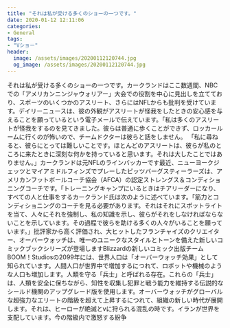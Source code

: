```yaml
---
title: "それは私が受ける多くのショーの一つです。"
date: 2020-01-12 12:11:06
categories:
- General
tags:
- "Vショー"
header:
  image: /assets/images/20200112120744.jpg
  og_image: /assets/images/20200112120744.jpg
---
```


それは私が受ける多くのショーの一つです。カークランドはここ数週間、NBCでの「アメリカンニンジャウォリアー」大会での役割を中心に見出しを立てており、スポーツのいくつかのアスリート、さらにはNFLからも批判を受けています。デイリーニュースは、彼の外観がアスリートが怪我をしたときの安心感を与えることを願っているという電子メールで伝えています。「私は多くのアスリートが怪我をするのを見てきました。彼らは普通に歩くことができず、ロッカールームに行くのが怖いので、チームドクターは彼らと話をしません。 「私に尋ねると、彼らにとっては難しいことです。ほとんどのアスリートは、彼らが私のところに来たときに深刻な何かを持っていると思います。それは大したことではありません。」カークランドは元NFLのラインバッカーです最近、ニューヨークジェッツとマイアミドルフィンズでプレーしたピッツバーグスティーラーズは、アメリカンフットボールコーチ協会（AFCA）の認定ストレングス＆コンディショニングコーチです。「トレーニングキャンプにいるときはチアリーダーになり、すべての人と仕事をするカークランド氏は次のように述べています。「筋力とコンディショニングのコーチを見る必要があります。それはそれにスポットライトを当て、人々にそれを強制し、私の知識を示し、彼らがそれをしなければならないことを示しています。その過程で彼らを助ける多くの人々がいることを願っています。」批評家から高く評価され、大ヒットしたフランチャイズのクリエイター、オーバーウォッチは、唯一のユニークなスタイルとトーンを備えた新しいコミックブックシリーズが登場しますBlizzardの新しいコミック出版チームBOOM！Studiosの2099年には、世界人口は「オーバーウォッチ効果」として知られています。人間人口が世界中で増加するにつれて、ロボットや機械のような人口も増加します。人類を守る「兵士」と呼ばれる存在。これらの「兵士」は、人類を安全に保ちながら、知性を収集し犯罪と戦う能力を維持する伝説的なシールド機関のアップグレード版を使用します。オーバーウォッチがグローバルな超強力なエリートの階級を超えて上昇するにつれて、組織の新しい時代が展開します。それは、ヒーローが絶滅とvに狩られる混乱の時です。イランが世界を支配しています。今の階級内で激怒する紛争
